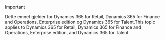 > [!IMPORTANT]
> <span data-ttu-id="f5976-101">Dette emnet gjelder for Dynamics 365 for Retail, Dynamics 365 for Finance and Operations, Enterprise edition og Dynamics 365 for Talent.</span><span class="sxs-lookup"><span data-stu-id="f5976-101">This topic applies to Dynamics 365 for Retail, Dynamics 365 for Finance and Operations, Enterprise edition, and Dynamics 365 for Talent.</span></span>
